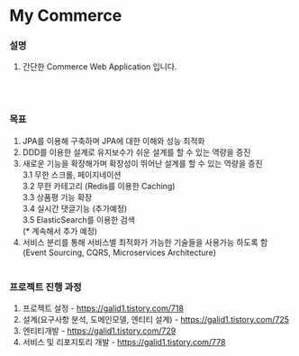 # My Commerce

### 설명 
1. 간단한 Commerce Web Application 입니다.


<br><br>

### 목표
1. JPA를 이용해 구축하며 JPA에 대한 이해와 성능 최적화
2. DDD를 이용한 설계로 유지보수가 쉬운 설계를 할 수 있는 역량을 증진
3. 새로운 기능을 확장해가며 확장성이 뛰어난 설계를 할 수 있는 역량을 증진
    <br> 3.1 무한 스크롤, 페이지네이션
    <br> 3.2 무한 카테고리 (Redis를 이용한 Caching)
    <br> 3.3 상품평 기능 확장
    <br> 3.4 실시간 댓글기능 (추가예정)
    <br> 3.5 ElasticSearch를 이용한 검색
    <br> (* 계속해서 추가 예정)
4. 서비스 분리를 통해 서비스별 최적화가 가능한 기술들을 사용가능 하도록 함 (Event Sourcing, CQRS, Microservices Architecture)
<br><br>

### 프로젝트 진행 과정
1. 프로젝트 설정 - https://galid1.tistory.com/718
2. 설계(요구사항 분석, 도메인모델, 엔티티 설계) - https://galid1.tistory.com/725
3. 엔티티개발 - https://galid1.tistory.com/729
4. 서비스 및 리포지토리 개발 - https://galid1.tistory.com/778
<br><br>
